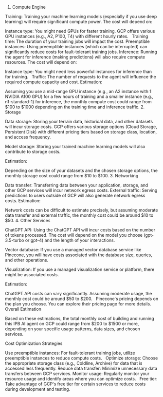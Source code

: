1. Compute Engine

  Training:  Training your machine learning models (especially if you use deep learning) will require significant compute power. The cost will depend on:   

Instance type: You might need GPUs for faster training. GCP offers various GPU instances (e.g., A2, P100, T4) with different hourly rates.   
Training time: The duration of your training jobs will impact the cost.
Preemptible instances: Using preemptible instances (which can be interrupted) can significantly reduce costs for fault-tolerant training jobs.
Inference:  Running the agent for inference (making predictions) will also require compute resources. The cost will depend on:

Instance type: You might need less powerful instances for inference than for training.   
Traffic: The number of requests to the agent will influence the required compute capacity and cost.
Estimation:

Assuming you use a mid-range GPU instance (e.g., an A2 instance with 1 NVIDIA A100 GPU) for a few hours of training and a smaller instance (e.g., n1-standard-1) for inference, the monthly compute cost could range from $100 to $1000 depending on the training time and inference traffic.
2. Storage

  Data storage:  Storing your terrain data, historical data, and other datasets will incur storage costs. GCP offers various storage options (Cloud Storage, Persistent Disk) with different pricing tiers based on storage class, location, and access frequency.   

Model storage:  Storing your trained machine learning models will also contribute to storage costs.

Estimation:

Depending on the size of your datasets and the chosen storage options, the monthly storage cost could range from $10 to $100.
3. Networking

Data transfer: Transferring data between your application, storage, and other GCP services will incur network egress costs.
External traffic: Serving predictions to users outside of GCP will also generate network egress costs.
Estimation:

Network costs can be difficult to estimate precisely, but assuming moderate data transfer and external traffic, the monthly cost could be around $10 to $50.
4. Other Services

  ChatGPT API:  Using the ChatGPT API will incur costs based on the number of tokens processed. The cost will depend on the model you choose (gpt-3.5-turbo or gpt-4) and the length of your interactions.   

Vector database:  If you use a managed vector database service like Pinecone, you will have costs associated with the database size, queries, and other operations.

Visualization:  If you use a managed visualization service or platform, there might be associated costs.

Estimation:

ChatGPT API costs can vary significantly. Assuming moderate usage, the monthly cost could be around $50 to $200.   
Pinecone's pricing depends on the plan you choose. You can explore their pricing page for more details.
Overall Estimation

Based on these estimations, the total monthly cost of building and running this IPB AI agent on GCP could range from $200 to $1500 or more, depending on your specific usage patterns, data sizes, and chosen services.

Cost Optimization Strategies

Use preemptible instances: For fault-tolerant training jobs, utilize preemptible instances to reduce compute costs.   
Optimize storage: Choose the appropriate storage class (e.g., Coldline, Archive) for data that is accessed less frequently.
Reduce data transfer: Minimize unnecessary data transfers between GCP services.
Monitor usage: Regularly monitor your resource usage and identify areas where you can optimize costs.   
Free tier: Take advantage of GCP's free tier for certain services to reduce costs during development and testing.